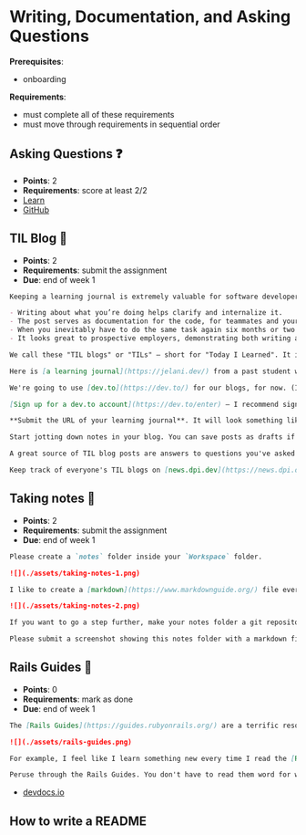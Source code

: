 # Writing, Documentation, and Asking Questions

**Prerequisites**:
- onboarding

**Requirements**:
- must complete all of these requirements
- must move through requirements in sequential order

<!-- TODO: overview -->

## Asking Questions ❓
- **Points**: 2
- **Requirements**: score at least 2/2
- [Learn](https://learn.firstdraft.com/lessons/305-asking-questions)
- [GitHub](https://github.com/appdev-lessons/asking-questions)

## TIL Blog 📝
- **Points**: 2
- **Requirements**: submit the assignment
- **Due**: end of week 1
```md
Keeping a learning journal is extremely valuable for software developers, for many reasons:

- Writing about what you’re doing helps clarify and internalize it.
- The post serves as documentation for the code, for teammates and your future self.
- When you inevitably have to do the same task again six months or two years later, you’ve written a cheat sheet for yourself.
- It looks great to prospective employers, demonstrating both writing and technical ability, among other things.

We call these "TIL blogs" or "TILs" — short for "Today I Learned". It isn't meant to be a blog where you're publishing brand new ideas that no one has ever thought of before — instead, they're just notes to your future self. (But I do learn about a lot of new stuff by reading students' TIL blogs, even after all these years.)

Here is [a learning journal](https://jelani.dev/) from a past student who went on to become an instructor himself, as a great example.

We're going to use [dev.to](https://dev.to/) for our blogs, for now. (In the future you can consider building your own blog — that would be a good exercise.)

[Sign up for a dev.to account](https://dev.to/enter) — I recommend signing in with GitHub so that you don't have to make up yet another password.

**Submit the URL of your learning journal**. It will look something like `https://dev.to/demostudent18`

Start jotting down notes in your blog. You can save posts as drafts if you're not ready to share them yet.

A great source of TIL blog posts are answers to questions you've asked and other discussions (your own or others). To really cement what you learned, re-write the answer to your question or discussion as a TIL post.

Keep track of everyone's TIL blogs on [news.dpi.dev](https://news.dpi.dev/). Someone else might have already written the answer to your question!
```

<!-- 
TODO: 
submit a TIL blog post assignment
- **Points**: 2
- **Requirements**: score at least 2/2 
-->

## Taking notes 📝
- **Points**: 2
- **Requirements**: submit the assignment
- **Due**: end of week 1
```md
Please create a `notes` folder inside your `Workspace` folder.

![](./assets/taking-notes-1.png)

I like to create a [markdown](https://www.markdownguide.org/) file every morning for all my notes. I usually track how I spend my time, meeting notes, links, and things I need to do that day. I encourage you to install [Visual Studio Code](https://code.visualstudio.com/) on your laptop for writing notes.

![](./assets/taking-notes-2.png)

If you want to go a step further, make your notes folder a git repository. That way you can push commits to a GitHub repository and share notes between multiple devices.

Please submit a screenshot showing this notes folder with a markdown file for todays notes.
```

## Rails Guides 🦮 <!-- TODO: make this a reading documentation assignment. link to the docs we should reference -->
- **Points**: 0
- **Requirements**: mark as done
- **Due**: end of week 1

```md
The [Rails Guides](https://guides.rubyonrails.org/) are a terrific resource, and you now have the vocabulary to understand the gist of most of them. Especially these:

![](./assets/rails-guides.png)

For example, I feel like I learn something new every time I read the [Routing Guide](https://guides.rubyonrails.org/routing.html)

Peruse through the Rails Guides. You don't have to read them word for word, but get a sense of what's in there so that it rings a bell when you run into a use case. Think of questions to discuss next time (or post them on Ask).
```

- [devdocs.io](https://devdocs.io/)
<!-- TODO: add api.rubyonrails.org docs -->

## How to write a README <!-- TODO -->
